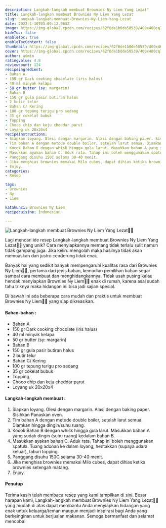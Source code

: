 ```yaml
---
description: Langkah-langkah membuat Brownies Ny Liem Yang Lezat"
title: Langkah-langkah membuat Brownies Ny Liem Yang Lezat
slug: Langkah-langkah-membuat-Brownies-Ny-Liem-Yang-Lezat
date: 2022-1-10T03:09:12.063Z
image: https://img-global.cpcdn.com/recipes/62f6de1b0de50539/400x400cq70/photo.jpg
hideToc: false
enableToc: true
enableTocContent: false
thumbnail: https://img-global.cpcdn.com/recipes/62f6de1b0de50539/400x400cq70/photo.jpg
cover: https://img-global.cpcdn.com/recipes/62f6de1b0de50539/400x400cq70/photo.jpg
author: admin
ratingvalue: 4.8
reviewcount: 124
recipeingredient:
- Bahan A
- 150 gr Dark cooking chocolate (iris halus)
- 40 ml minyak kelapa
- 50 gr butter (sy: margarin)
- Bahan B
- 150 gr gula pasir butiran halus
- 2 butir telur
- Bahan C/ Kering
- 100 gr tepung terigu pro sedang
- 35 gr cokelat bubuk
- Topping
- Choco chip dan keju cheddar parut
- Loyang uk 20x20x4
recipeinstructions:
- Siapkan loyang. Olesi dengan margarin. Alasi dengan baking paper. Sisihkan Panaskan oven.
- Tim bahan A dengan metode double boiler, setelah larut semua. Diamkan hingga dingin/suhu ruang.
- Kocok Bahan B dengan whisk hingga gula larut. Masukkan bahan A yang sudah dingin (suhu ruang) kedalam bahan B.
- Masukkan ayakan bahan C. Aduk rata. Tahap ini boleh menggunakan spatula. Tuang adonan ke dalam loyang, hentakkan (supaya udara keluar), taburi topping.
- Panggang disuhu 150C selama 30-40 menit.
- Jika menghias brownies memakai Milo cubes, dapat dihias ketika brownies setengah matang.
- Enjoy.
categories:
- Resep

tags:
- Brownies
- Ny
- Liem

katakunci: Brownies Ny Liem
recipecuisine: Indonesian

---
```


![Langkah-langkah membuat Brownies Ny Liem Yang Lezat👩‍🍳](https://img-global.cpcdn.com/recipes/62f6de1b0de50539/400x400cq70/photo.jpg)

Lagi mencari ide resep Langkah-langkah membuat Brownies Ny Liem Yang Lezat👩‍🍳 yang unik? Cara menyiapkannya memang tidak terlalu sulit namun tidak gampang juga. Jika keliru mengolah maka hasilnya tidak akan memuaskan dan justru cenderung tidak enak.

Banyak hal yang sedikit banyak mempengaruhi kualitas rasa dari Brownies Ny Liem👩‍🍳, pertama dari jenis bahan, kemudian pemilihan bahan segar sampai cara membuat dan menghidangkannya. Tidak usah pusing kalau hendak menyiapkan Brownies Ny Liem👩‍🍳 enak di rumah, karena asal sudah tahu triknya maka hidangan ini bisa jadi sajian spesial.

Di bawah ini ada beberapa cara mudah dan praktis untuk membuat Brownies Ny Liem👩‍🍳 yang siap dikreasikan.

<!--inarticleads1-->

#### Bahan-bahan :

- Bahan A
- 150 gr Dark cooking chocolate (iris halus)
- 40 ml minyak kelapa
- 50 gr butter (sy: margarin)
- Bahan B
- 150 gr gula pasir butiran halus
- 2 butir telur
- Bahan C/ Kering
- 100 gr tepung terigu pro sedang
- 35 gr cokelat bubuk
- Topping
- Choco chip dan keju cheddar parut
- Loyang uk 20x20x4

<!--inarticleads2-->

#### Langkah-langkah membuat :

1. Siapkan loyang. Olesi dengan margarin. Alasi dengan baking paper. Sisihkan Panaskan oven.
1. Tim bahan A dengan metode double boiler, setelah larut semua. Diamkan hingga dingin/suhu ruang.
1. Kocok Bahan B dengan whisk hingga gula larut. Masukkan bahan A yang sudah dingin (suhu ruang) kedalam bahan B.
1. Masukkan ayakan bahan C. Aduk rata. Tahap ini boleh menggunakan spatula. Tuang adonan ke dalam loyang, hentakkan (supaya udara keluar), taburi topping.
1. Panggang disuhu 150C selama 30-40 menit.
1. Jika menghias brownies memakai Milo cubes, dapat dihias ketika brownies setengah matang.
1. Enjoy.

#### Penutup

Terima kasih telah membaca resep yang kami tampilkan di sini. Besar harapan kami, Langkah-langkah membuat Brownies Ny Liem Yang Lezat👩‍🍳 yang mudah di atas dapat membantu Anda menyiapkan hidangan yang enak untuk keluarga/teman maupun menjadi inspirasi bagi Anda yang berkeinginan untuk berjualan makanan. Semoga bermanfaat dan selamat mencoba!